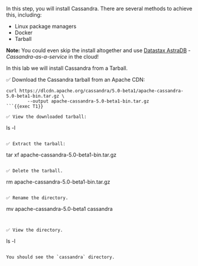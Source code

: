In this step, you will install Cassandra. There are several methods to achieve this, including:

- Linux package managers
- Docker
- Tarball

**Note:** You could even skip the install altogether and use [Datastax AstraDB](https://www.datastax.com/products/datastax-astra) - *Cassandra-as-a-service* in the cloud! 

In this lab we will install Cassandra from a Tarball.

✅ Download the Cassandra tarball from an Apache CDN:
```
curl https://dlcdn.apache.org/cassandra/5.0-beta1/apache-cassandra-5.0-beta1-bin.tar.gz \
        --output apache-cassandra-5.0-beta1-bin.tar.gz
```{{exec T1}}

✅ View the downloaded tarball:
```
ls -l
```{{exec T1}}

✅ Extract the tarball:
```
tar xf apache-cassandra-5.0-beta1-bin.tar.gz
```{{exec T1}}

✅ Delete the tarball.
```
rm apache-cassandra-5.0-beta1-bin.tar.gz
```{{exec T1}}

✅ Rename the directory.
```
mv apache-cassandra-5.0-beta1 cassandra
```{{exec T1}}


✅ View the directory.
```
ls -l
```{{exec T1}}

You should see the `cassandra` directory.